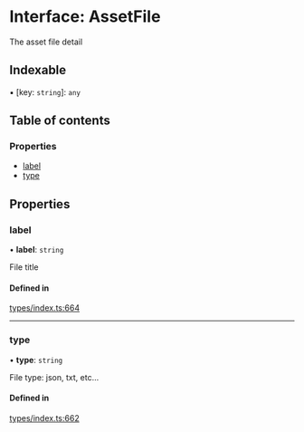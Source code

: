 # Interface: AssetFile

The asset file detail

## Indexable

▪ [key: `string`]: `any`

## Table of contents

### Properties

- [label](AssetFile.md#label)
- [type](AssetFile.md#type)

## Properties

### label

• **label**: `string`

File title

#### Defined in

[types/index.ts:664](https://github.com/nevermined-io/components-catalog/blob/89449f9/lib/src/types/index.ts#L664)

___

### type

• **type**: `string`

File type: json, txt, etc...

#### Defined in

[types/index.ts:662](https://github.com/nevermined-io/components-catalog/blob/89449f9/lib/src/types/index.ts#L662)
